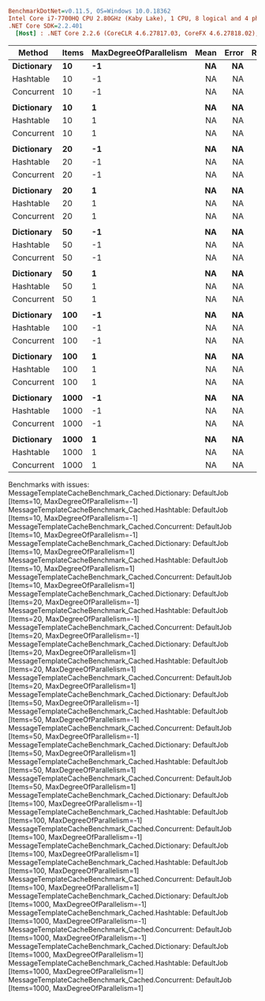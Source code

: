 ``` ini

BenchmarkDotNet=v0.11.5, OS=Windows 10.0.18362
Intel Core i7-7700HQ CPU 2.80GHz (Kaby Lake), 1 CPU, 8 logical and 4 physical cores
.NET Core SDK=2.2.401
  [Host] : .NET Core 2.2.6 (CoreCLR 4.6.27817.03, CoreFX 4.6.27818.02), 64bit RyuJIT


```
|     Method | Items | MaxDegreeOfParallelism | Mean | Error | Ratio | RatioSD |
|----------- |------ |----------------------- |-----:|------:|------:|--------:|
| **Dictionary** |    **10** |                     **-1** |   **NA** |    **NA** |     **?** |       **?** |
|  Hashtable |    10 |                     -1 |   NA |    NA |     ? |       ? |
| Concurrent |    10 |                     -1 |   NA |    NA |     ? |       ? |
|            |       |                        |      |       |       |         |
| **Dictionary** |    **10** |                      **1** |   **NA** |    **NA** |     **?** |       **?** |
|  Hashtable |    10 |                      1 |   NA |    NA |     ? |       ? |
| Concurrent |    10 |                      1 |   NA |    NA |     ? |       ? |
|            |       |                        |      |       |       |         |
| **Dictionary** |    **20** |                     **-1** |   **NA** |    **NA** |     **?** |       **?** |
|  Hashtable |    20 |                     -1 |   NA |    NA |     ? |       ? |
| Concurrent |    20 |                     -1 |   NA |    NA |     ? |       ? |
|            |       |                        |      |       |       |         |
| **Dictionary** |    **20** |                      **1** |   **NA** |    **NA** |     **?** |       **?** |
|  Hashtable |    20 |                      1 |   NA |    NA |     ? |       ? |
| Concurrent |    20 |                      1 |   NA |    NA |     ? |       ? |
|            |       |                        |      |       |       |         |
| **Dictionary** |    **50** |                     **-1** |   **NA** |    **NA** |     **?** |       **?** |
|  Hashtable |    50 |                     -1 |   NA |    NA |     ? |       ? |
| Concurrent |    50 |                     -1 |   NA |    NA |     ? |       ? |
|            |       |                        |      |       |       |         |
| **Dictionary** |    **50** |                      **1** |   **NA** |    **NA** |     **?** |       **?** |
|  Hashtable |    50 |                      1 |   NA |    NA |     ? |       ? |
| Concurrent |    50 |                      1 |   NA |    NA |     ? |       ? |
|            |       |                        |      |       |       |         |
| **Dictionary** |   **100** |                     **-1** |   **NA** |    **NA** |     **?** |       **?** |
|  Hashtable |   100 |                     -1 |   NA |    NA |     ? |       ? |
| Concurrent |   100 |                     -1 |   NA |    NA |     ? |       ? |
|            |       |                        |      |       |       |         |
| **Dictionary** |   **100** |                      **1** |   **NA** |    **NA** |     **?** |       **?** |
|  Hashtable |   100 |                      1 |   NA |    NA |     ? |       ? |
| Concurrent |   100 |                      1 |   NA |    NA |     ? |       ? |
|            |       |                        |      |       |       |         |
| **Dictionary** |  **1000** |                     **-1** |   **NA** |    **NA** |     **?** |       **?** |
|  Hashtable |  1000 |                     -1 |   NA |    NA |     ? |       ? |
| Concurrent |  1000 |                     -1 |   NA |    NA |     ? |       ? |
|            |       |                        |      |       |       |         |
| **Dictionary** |  **1000** |                      **1** |   **NA** |    **NA** |     **?** |       **?** |
|  Hashtable |  1000 |                      1 |   NA |    NA |     ? |       ? |
| Concurrent |  1000 |                      1 |   NA |    NA |     ? |       ? |

Benchmarks with issues:
  MessageTemplateCacheBenchmark_Cached.Dictionary: DefaultJob [Items=10, MaxDegreeOfParallelism=-1]
  MessageTemplateCacheBenchmark_Cached.Hashtable: DefaultJob [Items=10, MaxDegreeOfParallelism=-1]
  MessageTemplateCacheBenchmark_Cached.Concurrent: DefaultJob [Items=10, MaxDegreeOfParallelism=-1]
  MessageTemplateCacheBenchmark_Cached.Dictionary: DefaultJob [Items=10, MaxDegreeOfParallelism=1]
  MessageTemplateCacheBenchmark_Cached.Hashtable: DefaultJob [Items=10, MaxDegreeOfParallelism=1]
  MessageTemplateCacheBenchmark_Cached.Concurrent: DefaultJob [Items=10, MaxDegreeOfParallelism=1]
  MessageTemplateCacheBenchmark_Cached.Dictionary: DefaultJob [Items=20, MaxDegreeOfParallelism=-1]
  MessageTemplateCacheBenchmark_Cached.Hashtable: DefaultJob [Items=20, MaxDegreeOfParallelism=-1]
  MessageTemplateCacheBenchmark_Cached.Concurrent: DefaultJob [Items=20, MaxDegreeOfParallelism=-1]
  MessageTemplateCacheBenchmark_Cached.Dictionary: DefaultJob [Items=20, MaxDegreeOfParallelism=1]
  MessageTemplateCacheBenchmark_Cached.Hashtable: DefaultJob [Items=20, MaxDegreeOfParallelism=1]
  MessageTemplateCacheBenchmark_Cached.Concurrent: DefaultJob [Items=20, MaxDegreeOfParallelism=1]
  MessageTemplateCacheBenchmark_Cached.Dictionary: DefaultJob [Items=50, MaxDegreeOfParallelism=-1]
  MessageTemplateCacheBenchmark_Cached.Hashtable: DefaultJob [Items=50, MaxDegreeOfParallelism=-1]
  MessageTemplateCacheBenchmark_Cached.Concurrent: DefaultJob [Items=50, MaxDegreeOfParallelism=-1]
  MessageTemplateCacheBenchmark_Cached.Dictionary: DefaultJob [Items=50, MaxDegreeOfParallelism=1]
  MessageTemplateCacheBenchmark_Cached.Hashtable: DefaultJob [Items=50, MaxDegreeOfParallelism=1]
  MessageTemplateCacheBenchmark_Cached.Concurrent: DefaultJob [Items=50, MaxDegreeOfParallelism=1]
  MessageTemplateCacheBenchmark_Cached.Dictionary: DefaultJob [Items=100, MaxDegreeOfParallelism=-1]
  MessageTemplateCacheBenchmark_Cached.Hashtable: DefaultJob [Items=100, MaxDegreeOfParallelism=-1]
  MessageTemplateCacheBenchmark_Cached.Concurrent: DefaultJob [Items=100, MaxDegreeOfParallelism=-1]
  MessageTemplateCacheBenchmark_Cached.Dictionary: DefaultJob [Items=100, MaxDegreeOfParallelism=1]
  MessageTemplateCacheBenchmark_Cached.Hashtable: DefaultJob [Items=100, MaxDegreeOfParallelism=1]
  MessageTemplateCacheBenchmark_Cached.Concurrent: DefaultJob [Items=100, MaxDegreeOfParallelism=1]
  MessageTemplateCacheBenchmark_Cached.Dictionary: DefaultJob [Items=1000, MaxDegreeOfParallelism=-1]
  MessageTemplateCacheBenchmark_Cached.Hashtable: DefaultJob [Items=1000, MaxDegreeOfParallelism=-1]
  MessageTemplateCacheBenchmark_Cached.Concurrent: DefaultJob [Items=1000, MaxDegreeOfParallelism=-1]
  MessageTemplateCacheBenchmark_Cached.Dictionary: DefaultJob [Items=1000, MaxDegreeOfParallelism=1]
  MessageTemplateCacheBenchmark_Cached.Hashtable: DefaultJob [Items=1000, MaxDegreeOfParallelism=1]
  MessageTemplateCacheBenchmark_Cached.Concurrent: DefaultJob [Items=1000, MaxDegreeOfParallelism=1]
